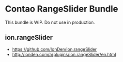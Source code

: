 Contao RangeSlider Bundle
===

This bundle is WIP. Do not use in production.

ion.rangeSlider
---

- https://github.com/IonDen/ion.rangeSlider
- http://ionden.com/a/plugins/ion.rangeSlider/en.html